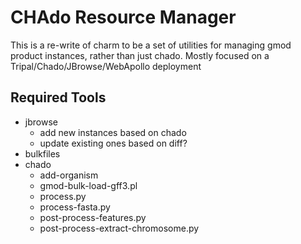 # CHAdo Resource Manager

This is a re-write of charm to be a set of utilities for managing gmod product instances, rather than just chado. Mostly focused on a Tripal/Chado/JBrowse/WebApollo deployment

## Required Tools

- jbrowse
    - add new instances based on chado
    - update existing ones based on diff?
- bulkfiles
- chado
    - add-organism
    - gmod-bulk-load-gff3.pl
    - process.py
    - process-fasta.py
    - post-process-features.py
    - post-process-extract-chromosome.py
